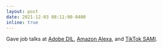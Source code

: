 ```yaml
---
layout: post
date: 2021-12-03 08:11:00-0400
inline: true
---
```


Gave job talks at [Adobe DIL](https://research.adobe.com/research/document-intelligence/), [Amazon Alexa](https://www.amazon.science/tag/alexa), and [TikTok SAMI](https://www.tiktok.com/about?lang=en).